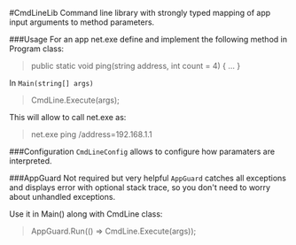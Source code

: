 #CmdLineLib
Command line library with strongly typed mapping of app input arguments to method parameters.

###Usage
For an app net.exe define and implement the following method in Program class:
> public static void ping(string address, int count = 4) { ... }

In `Main(string[] args)`
> CmdLine<Program>.Execute(args);

This will allow to call net.exe as:
> net.exe ping /address=192.168.1.1

###Configuration
`CmdLineConfig` allows to configure how paramaters are interpreted.

###AppGuard
Not required but very helpful `AppGuard` catches all exceptions and displays error with optional stack trace, so you don't need to worry about unhandled exceptions.

Use it in Main() along with CmdLine class:
> AppGuard.Run(() => CmdLine<Program>.Execute(args));

